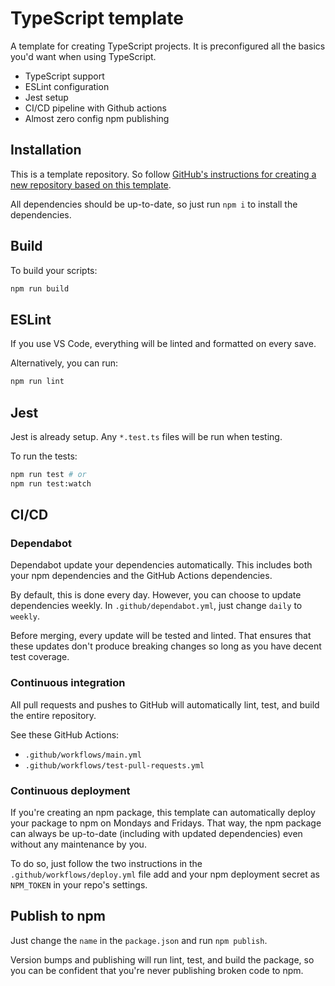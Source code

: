 # TypeScript template

A template for creating TypeScript projects. It is preconfigured all the basics you'd want when using TypeScript.

- TypeScript support
- ESLint configuration
- Jest setup
- CI/CD pipeline with Github actions
- Almost zero config npm publishing

## Installation

This is a template repository. So follow [GitHub's instructions for creating a new repository based on this template](https://docs.github.com/en/github/creating-cloning-and-archiving-repositories/creating-a-repository-from-a-template).

All dependencies should be up-to-date, so just run `npm i` to install the dependencies.

## Build

To build your scripts:

```bash
npm run build
```

## ESLint

If you use VS Code, everything will be linted and formatted on every save.

Alternatively, you can run:

```bash
npm run lint
```

## Jest

Jest is already setup. Any `*.test.ts` files will be run when testing.

To run the tests:

```bash
npm run test # or
npm run test:watch
```

## CI/CD

### Dependabot

Dependabot update your dependencies automatically. This includes both your npm dependencies and the GitHub Actions dependencies.

By default, this is done every day. However, you can choose to update dependencies weekly. In `.github/dependabot.yml`, just change `daily` to `weekly`.

Before merging, every update will be tested and linted. That ensures that these updates don't produce breaking changes so long as you have decent test coverage.

### Continuous integration

All pull requests and pushes to GitHub will automatically lint, test, and build the entire repository.

See these GitHub Actions:

- `.github/workflows/main.yml`
- `.github/workflows/test-pull-requests.yml`

### Continuous deployment

If you're creating an npm package, this template can automatically deploy your package to npm on Mondays and Fridays. That way, the npm package can always be up-to-date (including with updated dependencies) even without any maintenance by you.

To do so, just follow the two instructions in the `.github/workflows/deploy.yml` file add and your npm deployment secret as `NPM_TOKEN` in your repo's settings.

## Publish to npm

Just change the `name` in the `package.json` and run `npm publish`.

Version bumps and publishing will run lint, test, and build the package, so you can be confident that you're never publishing broken code to npm.
